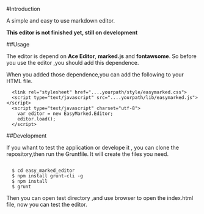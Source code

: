 #Introduction

A simple and easy to use markdown editor.

**This editor is not finished yet, still on development**

##Usage

The editor is depend on **Ace Editor**, **marked.js** and **fontawsome**. So before you use the editor ,you should add this dependence.

When you added those dependence,you can add the following to your HTML file.

```
  <link rel="stylesheet" href="....yourpath/style/easymarked.css">
  <script type="text/javascript" src="....yourpath/lib/easymarked.js"></script>
  <script type="text/javascript" charset="utf-8">
    var editor = new EasyMarked.Editor;
    editor.load();
  </script>
```

##Development

If you whant to test the application or develope it , you can clone the repository,then run the Gruntfile. It will create the files you need.

```

  $ cd easy_marked_editor
  $ npm install grunt-cli -g
  $ npm install
  $ grunt
```

Then you can open test directory ,and use browser to open the index.html file, now you can test the editor.



